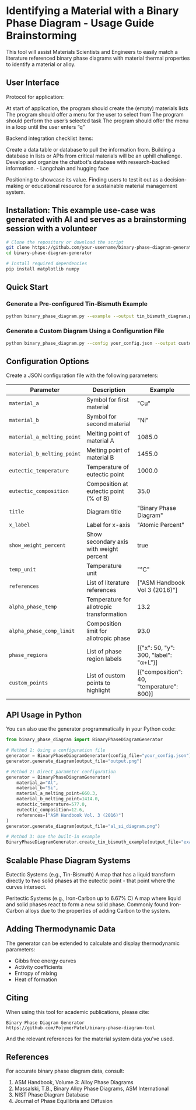 # Identifying a Material with a Binary Phase Diagram - Usage Guide Brainstorming

This tool will assist Materials Scientists and Engineers to easily match a literature referenced binary phase diagrams with material thermal properties to identify a material or alloy.



## User Interface

Protocol for application:

At start of application, the program should create the (empty) materials lists
The program should offer a menu for the user to select from
The program should perform the user’s selected task
The program should offer the menu in a loop until the user enters “q”

Backend integration checklist items:

Create a data table or database to pull the information from. 
Building a database in lists or APIs from critical materials will be an uphill challenge.
Develop and organize the chatbot's database with research-backed information. - Langchain and hugging face

Positioning to showcase its value.
Finding users to test it out as a decision-making or educational resource for a sustainable material management system.




## Installation: This example use-case was generated with AI and serves as a brainstorming session with a volunteer

```bash
# Clone the repository or download the script
git clone https://github.com/your-username/binary-phase-diagram-generator.git
cd binary-phase-diagram-generator

# Install required dependencies
pip install matplotlib numpy
```

## Quick Start

### Generate a Pre-configured Tin-Bismuth Example

```bash
python binary_phase_diagram.py --example --output tin_bismuth_diagram.png
```

### Generate a Custom Diagram Using a Configuration File

```bash
python binary_phase_diagram.py --config your_config.json --output custom_diagram.png
```

## Configuration Options

Create a JSON configuration file with the following parameters:

| Parameter | Description | Example |
|-----------|-------------|---------|
| `material_a` | Symbol for first material | "Cu" |
| `material_b` | Symbol for second material | "Ni" |
| `material_a_melting_point` | Melting point of material A | 1085.0 |
| `material_b_melting_point` | Melting point of material B | 1455.0 |
| `eutectic_temperature` | Temperature of eutectic point | 1000.0 |
| `eutectic_composition` | Composition at eutectic point (% of B) | 35.0 |
| `title` | Diagram title | "Binary Phase Diagram" |
| `x_label` | Label for x-axis | "Atomic Percent" |
| `show_weight_percent` | Show secondary axis with weight percent | true |
| `temp_unit` | Temperature unit | "°C" |
| `references` | List of literature references | ["ASM Handbook Vol 3 (2016)"] |
| `alpha_phase_temp` | Temperature for allotropic transformation | 13.2 |
| `alpha_phase_comp_limit` | Composition limit for allotropic phase | 93.0 |
| `phase_regions` | List of phase region labels | [{"x": 50, "y": 300, "label": "α+L"}] |
| `custom_points` | List of custom points to highlight | [{"composition": 40, "temperature": 800}] |

## API Usage in Python

You can also use the generator programmatically in your Python code:

```python
from binary_phase_diagram import BinaryPhaseDiagramGenerator

# Method 1: Using a configuration file
generator = BinaryPhaseDiagramGenerator(config_file="your_config.json")
generator.generate_diagram(output_file="output.png")

# Method 2: Direct parameter configuration
generator = BinaryPhaseDiagramGenerator(
    material_a="Al",
    material_b="Si",
    material_a_melting_point=660.3,
    material_b_melting_point=1414.0,
    eutectic_temperature=577.0,
    eutectic_composition=12.6,
    references=["ASM Handbook Vol. 3 (2016)"]
)
generator.generate_diagram(output_file="al_si_diagram.png")

# Method 3: Use the built-in example
BinaryPhaseDiagramGenerator.create_tin_bismuth_example(output_file="example.png")
```

## Scalable Phase Diagram Systems

Eutectic Systems (e.g., Tin-Bismuth)
A map that has a liquid transform directly to two solid phases at the eutectic point - that point where the curves intersect.

Peritectic Systems (e.g., Iron-Carbon up to 6.67% C)
A map where liquid and solid phases react to form a new solid phase. 
Commonly found Iron-Carbon alloys due to the properties of adding Carbon to the system.


## Adding Thermodynamic Data

The generator can be extended to calculate and display thermodynamic parameters:

- Gibbs free energy curves
- Activity coefficients
- Entropy of mixing
- Heat of formation

## Citing

When using this tool for academic publications, please cite:

```
Binary Phase Diagram Generator
https://github.com/PolymerPatel/binary-phase-diagram-tool
```

And the relevant references for the material system data you've used.

## References

For accurate binary phase diagram data, consult:

1. ASM Handbook, Volume 3: Alloy Phase Diagrams
2. Massalski, T.B., Binary Alloy Phase Diagrams, ASM International
3. NIST Phase Diagram Database
4. Journal of Phase Equilibria and Diffusion
